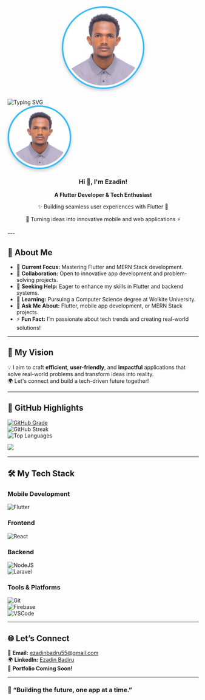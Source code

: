 <div align="center">
  <img src="https://github.com/ezadin2/imgs/blob/main/img.jpg" alt="Profile Banner" width="200" style="border-radius: 50%; border: 4px solid #36BCF7; padding: 5px; box-shadow: 0 4px 8px rgba(0, 0, 0, 0.2);" />
</div>

### <div align="center">
  <img src="https://readme-typing-svg.demolab.com?font=Fira+Code&weight=600&size=28&pause=1000&color=36BCF7&width=450&lines=Hi+%F0%9F%91%8B%2C+I'm+Ezadin!;A+Flutter+Developer+%26+Tech+Enthusiast" alt="Typing SVG" />
</div>

<div align="center">
  <img src="https://github.com/ezadin2/imgs/blob/main/img.jpg" alt="Profile Banner" width="150" style="border-radius: 50%; border: 4px solid #36BCF7; padding: 5px; box-shadow: 0 4px 8px rgba(0, 0, 0, 0.2); float: left; margin-right: 20px;" />
  <div style="display: inline-block; vertical-align: top;">
    <h3>Hi 👋, I'm Ezadin!</h3>
    <p><strong>A Flutter Developer & Tech Enthusiast</strong></p>
    <p>✨ Building seamless user experiences with Flutter 🌟</p>
    <p>🚀 Turning ideas into innovative mobile and web applications ⚡</p>
  </div>
</div>
---

## 💫 About Me  
- 🔭 **Current Focus:** Mastering Flutter and MERN Stack development.  
- 👯 **Collaboration:** Open to innovative app development and problem-solving projects.  
- 🤝 **Seeking Help:** Eager to enhance my skills in Flutter and backend systems.  
- 🌱 **Learning:** Pursuing a Computer Science degree at Wolkite University.  
- 💬 **Ask Me About:** Flutter, mobile app development, or MERN Stack projects.  
- ⚡ **Fun Fact:** I’m passionate about tech trends and creating real-world solutions!  

---

## 🎯 My Vision  
💡 I aim to craft **efficient**, **user-friendly**, and **impactful** applications that solve real-world problems and transform ideas into reality.  
🌍 Let's connect and build a tech-driven future together!

---

## 🌟 GitHub Highlights  
[![GitHub Grade](https://img.shields.io/badge/GitHub%20Grade-A%2B-brightgreen?style=for-the-badge)](https://github.com/ezadin2)  
![GitHub Streak](https://streak-stats.demolab.com?user=ezadin2&theme=radical&hide_border=true)  
![Top Languages](https://github-readme-stats.vercel.app/api/top-langs/?username=ezadin2&layout=compact&theme=radical&count_private=true)

[![](https://visitcount.itsvg.in/api?id=ezadin2&icon=0&color=0)](https://visitcount.itsvg.in)

---

## 🛠 My Tech Stack  
### Mobile Development  
![Flutter](https://img.shields.io/badge/Flutter-%2302569B.svg?style=for-the-badge&logo=Flutter&logoColor=white)

### Frontend  
![React](https://img.shields.io/badge/React-%2320232a.svg?style=for-the-badge&logo=react&logoColor=%2361DAFB)

### Backend  
![NodeJS](https://img.shields.io/badge/Node.js-%236DA55F.svg?style=for-the-badge&logo=node.js&logoColor=white)  
![Laravel](https://img.shields.io/badge/Laravel-%23FF2D20.svg?style=for-the-badge&logo=laravel&logoColor=white)

### Tools & Platforms  
![Git](https://img.shields.io/badge/Git-%23F05033.svg?style=for-the-badge&logo=git&logoColor=white)  
![Firebase](https://img.shields.io/badge/Firebase-%23FFCA28.svg?style=for-the-badge&logo=firebase&logoColor=black)  
![VSCode](https://img.shields.io/badge/VSCode-%23007ACC.svg?style=for-the-badge&logo=visual-studio-code&logoColor=white)

---

## 🌐 Let’s Connect  
📧 **Email:** ezadinbadru55@gmail.com  
🌍 **LinkedIn:** [Ezadin Badiru](https://www.linkedin.com/in/ezadin-badiru-98b9862a6)  
🌟 **Portfolio Coming Soon!**  

---

### 🚀 “Building the future, one app at a time.”  
<!-- Proudly created with creativity and passion ✨ -->
